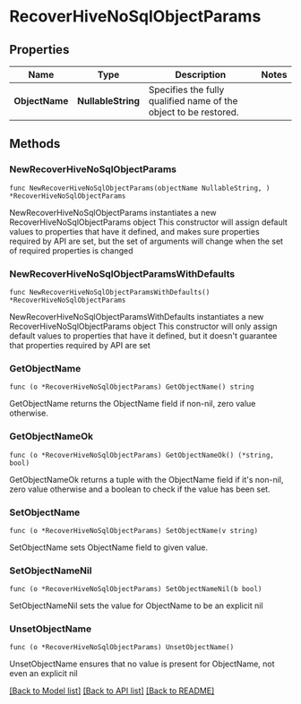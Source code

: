# RecoverHiveNoSqlObjectParams

## Properties

Name | Type | Description | Notes
------------ | ------------- | ------------- | -------------
**ObjectName** | **NullableString** | Specifies the fully qualified name of the object to be restored. | 

## Methods

### NewRecoverHiveNoSqlObjectParams

`func NewRecoverHiveNoSqlObjectParams(objectName NullableString, ) *RecoverHiveNoSqlObjectParams`

NewRecoverHiveNoSqlObjectParams instantiates a new RecoverHiveNoSqlObjectParams object
This constructor will assign default values to properties that have it defined,
and makes sure properties required by API are set, but the set of arguments
will change when the set of required properties is changed

### NewRecoverHiveNoSqlObjectParamsWithDefaults

`func NewRecoverHiveNoSqlObjectParamsWithDefaults() *RecoverHiveNoSqlObjectParams`

NewRecoverHiveNoSqlObjectParamsWithDefaults instantiates a new RecoverHiveNoSqlObjectParams object
This constructor will only assign default values to properties that have it defined,
but it doesn't guarantee that properties required by API are set

### GetObjectName

`func (o *RecoverHiveNoSqlObjectParams) GetObjectName() string`

GetObjectName returns the ObjectName field if non-nil, zero value otherwise.

### GetObjectNameOk

`func (o *RecoverHiveNoSqlObjectParams) GetObjectNameOk() (*string, bool)`

GetObjectNameOk returns a tuple with the ObjectName field if it's non-nil, zero value otherwise
and a boolean to check if the value has been set.

### SetObjectName

`func (o *RecoverHiveNoSqlObjectParams) SetObjectName(v string)`

SetObjectName sets ObjectName field to given value.


### SetObjectNameNil

`func (o *RecoverHiveNoSqlObjectParams) SetObjectNameNil(b bool)`

 SetObjectNameNil sets the value for ObjectName to be an explicit nil

### UnsetObjectName
`func (o *RecoverHiveNoSqlObjectParams) UnsetObjectName()`

UnsetObjectName ensures that no value is present for ObjectName, not even an explicit nil

[[Back to Model list]](../README.md#documentation-for-models) [[Back to API list]](../README.md#documentation-for-api-endpoints) [[Back to README]](../README.md)


